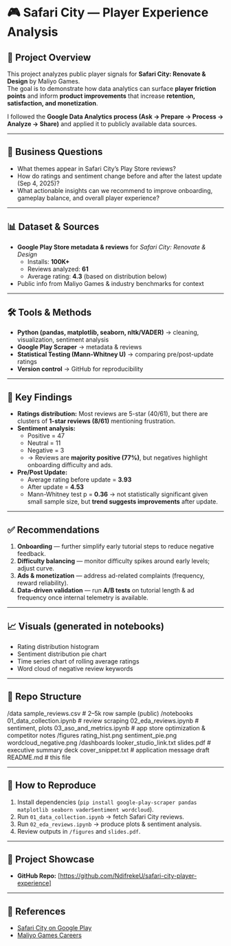 # 🎮 Safari City — Player Experience Analysis

## 📌 Project Overview
This project analyzes public player signals for **Safari City: Renovate & Design** by Maliyo Games.  
The goal is to demonstrate how data analytics can surface **player friction points** and inform **product improvements** that increase **retention, satisfaction, and monetization**.

I followed the **Google Data Analytics process (Ask → Prepare → Process → Analyze → Share)** and applied it to publicly available data sources.

---

## 🎯 Business Questions
- What themes appear in Safari City’s Play Store reviews?  
- How do ratings and sentiment change before and after the latest update (Sep 4, 2025)?  
- What actionable insights can we recommend to improve onboarding, gameplay balance, and overall player experience?  

---

## 📊 Dataset & Sources
- **Google Play Store metadata & reviews** for *Safari City: Renovate & Design*  
  - Installs: **100K+**  
  - Reviews analyzed: **61**  
  - Average rating: **4.3** (based on distribution below)  
- Public info from Maliyo Games & industry benchmarks for context  

---

## 🛠️ Tools & Methods
- **Python (pandas, matplotlib, seaborn, nltk/VADER)** → cleaning, visualization, sentiment analysis  
- **Google Play Scraper** → metadata & reviews  
- **Statistical Testing (Mann-Whitney U)** → comparing pre/post-update ratings  
- **Version control** → GitHub for reproducibility  

---

## 🔎 Key Findings
- **Ratings distribution:** Most reviews are 5-star (40/61), but there are clusters of **1-star reviews (8/61)** mentioning frustration.  
- **Sentiment analysis:**  
  - Positive = 47  
  - Neutral = 11  
  - Negative = 3  
  - → Reviews are **majority positive (77%)**, but negatives highlight onboarding difficulty and ads.  
- **Pre/Post Update:**  
  - Average rating before update = **3.93**  
  - After update = **4.53**  
  - Mann-Whitney test p = **0.36** → not statistically significant given small sample size, but **trend suggests improvements** after update.  

---

## ✅ Recommendations
1. **Onboarding** — further simplify early tutorial steps to reduce negative feedback.  
2. **Difficulty balancing** — monitor difficulty spikes around early levels; adjust curve.  
3. **Ads & monetization** — address ad-related complaints (frequency, reward reliability).  
4. **Data-driven validation** — run **A/B tests** on tutorial length & ad frequency once internal telemetry is available.  

---

## 📈 Visuals (generated in notebooks)
- Rating distribution histogram  
- Sentiment distribution pie chart  
- Time series chart of rolling average ratings  
- Word cloud of negative review keywords  

---

## 📂 Repo Structure
/data
sample_reviews.csv # 2–5k row sample (public)
/notebooks
01_data_collection.ipynb # review scraping
02_eda_reviews.ipynb # sentiment, plots
03_aso_and_metrics.ipynb # app store optimization & competitor notes
/figures
rating_hist.png
sentiment_pie.png
wordcloud_negative.png
/dashboards
looker_studio_link.txt
slides.pdf # executive summary deck
cover_snippet.txt # application message draft
README.md # this file



---

## 🚀 How to Reproduce
1. Install dependencies (`pip install google-play-scraper pandas matplotlib seaborn vaderSentiment wordcloud`).  
2. Run `01_data_collection.ipynb` → fetch Safari City reviews.  
3. Run `02_eda_reviews.ipynb` → produce plots & sentiment analysis.  
4. Review outputs in `/figures` and `slides.pdf`.  

---

## 📢 Project Showcase
- **GitHub Repo:** [https://github.com/NdifrekeU/safari-city-player-experience]  
---

## 🔗 References
- [Safari City on Google Play](https://play.google.com/store/apps/details?id=com.maliyo.safaricity)  
- [Maliyo Games Careers](https://www.maliyo.com)  
